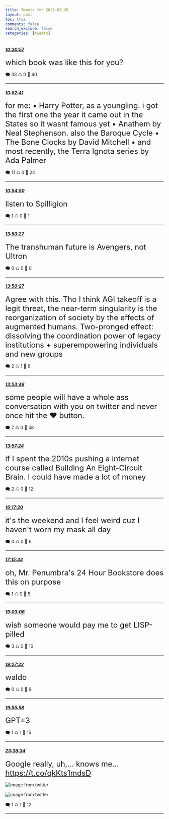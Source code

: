 ```yaml
---
title: Tweets for 2021-02-20
layout: post
toc: true
comments: false
search_exclude: false
categories: [tweets]
---
```



#### <a href = "https://twitter.com/deepfates/status/1363179345716551686">*10:30:57*</a>

<font size="5">which book was like this for you?</font>



🗨️ 33 ♺ 0 🤍  40   

---
    
#### <a href = "https://twitter.com/deepfates/status/1363184814812061697">*10:52:41*</a>

<font size="5">for me:   • Harry Potter, as a youngling. i got the first one the year it came out in the States so it wasnt famous yet  • Anathem by Neal Stephenson. also the Baroque Cycle  • The Bone Clocks by David Mitchell  • and most recently, the Terra Ignota series by Ada Palmer</font>



🗨️ 11 ♺ 0 🤍  24   

---
    
#### <a href = "https://twitter.com/deepfates/status/1363185358062505984">*10:54:50*</a>

<font size="5">listen to Spilligion</font>



🗨️ 1 ♺ 0 🤍  1   

---
    
#### <a href = "https://twitter.com/deepfates/status/1363229552147718147">*13:50:27*</a>

<font size="5">The transhuman future is Avengers, not Ultron</font>



🗨️ 0 ♺ 0 🤍  0   

---
    
#### <a href = "https://twitter.com/deepfates/status/1363229550969196544">*13:50:27*</a>

<font size="5">Agree with this. Tho I think AGI takeoff is a legit threat, the near-term singularity is the reorganization of society by the effects of augmented humans.   Two-pronged effect: dissolving the coordination power of legacy institutions + superempowering individuals and new groups</font>



🗨️ 2 ♺ 1 🤍  6   

---
    
#### <a href = "https://twitter.com/deepfates/status/1363230388617834498">*13:53:46*</a>

<font size="5">some people will have a whole ass conversation with you on twitter and never once hit the ♥️ button.</font>



🗨️ 7 ♺ 0 🤍  58   

---
    
#### <a href = "https://twitter.com/deepfates/status/1363231303018053632">*13:57:24*</a>

<font size="5">if I spent the 2010s pushing a internet course called Building An Eight-Circuit Brain. I could have made a lot of money</font>



🗨️ 2 ♺ 0 🤍  12   

---
    
#### <a href = "https://twitter.com/deepfates/status/1363266514585968643">*16:17:20*</a>

<font size="5">it's the weekend and I feel weird cuz I haven't worn my mask all day</font>



🗨️ 0 ♺ 0 🤍  6   

---
    
#### <a href = "https://twitter.com/deepfates/status/1363281168343306242">*17:15:33*</a>

<font size="5">oh, Mr. Penumbra's 24 Hour Bookstore does this on purpose</font>



🗨️ 1 ♺ 0 🤍  5   

---
    
#### <a href = "https://twitter.com/deepfates/status/1363308232014368768">*19:03:06*</a>

<font size="5">wish someone would pay me to get LISP-pilled</font>



🗨️ 3 ♺ 0 🤍  10   

---
    
#### <a href = "https://twitter.com/deepfates/status/1363314339323674630">*19:27:22*</a>

<font size="5">waldo</font>



🗨️ 0 ♺ 0 🤍  9   

---
    
#### <a href = "https://twitter.com/deepfates/status/1363321535910408193">*19:55:58*</a>

<font size="5">GPT±3</font>



🗨️ 1 ♺ 1 🤍  15   

---
    
#### <a href = "https://twitter.com/deepfates/status/1363377806344814593">*23:39:34*</a>

<font size="5">Google really, uh,... knows me...  https://t.co/qkKts1mdsD</font>

![image from twitter](/fastpages//images/Euuw4lFVIAMWYCi.jpg)

![image from twitter](/fastpages//images/Euuw48OUUAYcJTF.jpg)


🗨️ 1 ♺ 1 🤍  12   

---
    
            

